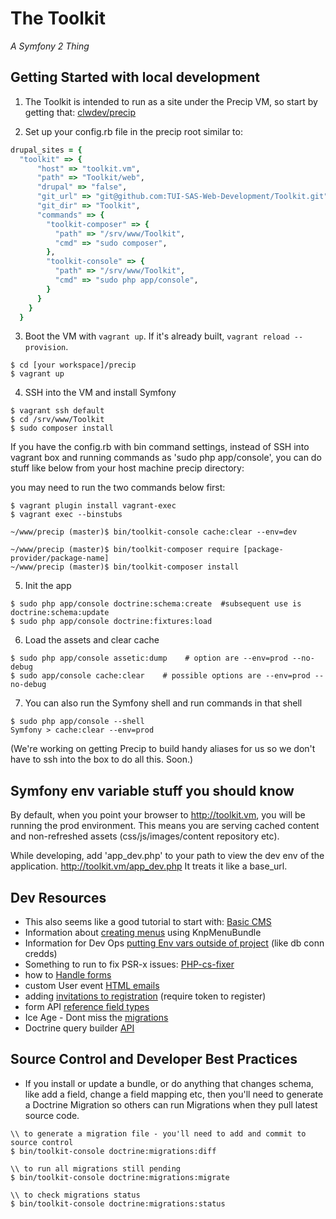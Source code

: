 # The Toolkit
_A Symfony 2 Thing_

## Getting Started with local development

1. The Toolkit is intended to run as a site under the Precip VM, so start by getting that:
[clwdev/precip](https://github.com/clwdev/precip)

2. Set up your config.rb file in the precip root similar to:
```ruby
drupal_sites = {
  "toolkit" => {
      "host" => "toolkit.vm",
      "path" => "Toolkit/web",
      "drupal" => "false",
      "git_url" => "git@github.com:TUI-SAS-Web-Development/Toolkit.git",
      "git_dir" => "Toolkit",
      "commands" => {
        "toolkit-composer" => {
          "path" => "/srv/www/Toolkit",
          "cmd" => "sudo composer",
        },
        "toolkit-console" => {
          "path" => "/srv/www/Toolkit",
          "cmd" => "sudo php app/console",
        }
      }
    }
  }
```

3. Boot the VM with `vagrant up`. If it's already built, `vagrant reload --provision`.
```
$ cd [your workspace]/precip
$ vagrant up
```

4. SSH into the VM and install Symfony
```
$ vagrant ssh default
$ cd /srv/www/Toolkit
$ sudo composer install
```


If you have the config.rb with bin command settings,
instead of SSH into vagrant box and running commands as 'sudo php app/console',
you can do stuff like below from your host machine precip directory:

you may need to run the two commands below first:
```
$ vagrant plugin install vagrant-exec
$ vagrant exec --binstubs
```


```
~/www/precip (master)$ bin/toolkit-console cache:clear --env=dev

~/www/precip (master)$ bin/toolkit-composer require [package-provider/package-name]
~/www/precip (master)$ bin/toolkit-composer install
```

5. Init the app
```
$ sudo php app/console doctrine:schema:create  #subsequent use is doctrine:schema:update
$ sudo php app/console doctrine:fixtures:load
```

6. Load the assets and clear cache
```
$ sudo php app/console assetic:dump    # option are --env=prod --no-debug
$ sudo app/console cache:clear    # possible options are --env=prod --no-debug
```

7. You can also run the Symfony shell and run commands in that shell
```
$ sudo php app/console --shell
Symfony > cache:clear --env=prod
```

(We're working on getting Precip to build handy aliases for us so we don't have to ssh into the box to do all this. Soon.)

## Symfony env variable stuff you should know

By default, when you point your browser to http://toolkit.vm, you will be running the prod environment.
This means you are serving cached content and non-refreshed assets (css/js/images/content repository etc).

While developing, add 'app_dev.php' to your path to view the dev env of the application. http://toolkit.vm/app_dev.php
It treats it like a base_url.

## Dev Resources
* This also seems like a good tutorial to start with: [Basic CMS](http://symfony.com/doc/master/cmf/tutorial/introduction.html)
* Information about [creating menus](http://symfony.com/doc/current/bundles/KnpMenuBundle/index.html) using KnpMenuBundle
* Information for Dev Ops [putting Env vars outside of project](http://symfony.com/doc/current/cookbook/configuration/external_parameters.html) (like db conn credds)
* Something to run to fix PSR-x issues: [PHP-cs-fixer](https://github.com/FriendsOfPHP/PHP-CS-Fixer)
* how to [Handle forms](http://symfony.com/doc/current/best_practices/forms.html)
* custom User event [HTML emails](https://github.com/TUI-SAS-Web-Development/Toolkit/tree/Sym2-core-only)
* adding [invitations to registration](https://github.com/FriendsOfSymfony/FOSUserBundle/blob/master/Resources/doc/adding_invitation_registration.md) (require token to register)
* form API [reference field types](http://symfony.com/doc/current/reference/forms/types.html)
* Ice Age - Dont miss the [migrations](http://symfony.com/doc/current/bundles/DoctrineMigrationsBundle/index.html)
* Doctrine query builder [API](http://doctrine-orm.readthedocs.org/en/latest/reference/query-builder.html)

## Source Control and Developer Best Practices
* If you install or update a bundle, or do anything that changes schema, like add a field, change a field mapping etc,
then you'll need to generate a Doctrine Migration so others can run Migrations when they pull latest source code.
```
\\ to generate a migration file - you'll need to add and commit to source control
$ bin/toolkit-console doctrine:migrations:diff

\\ to run all migrations still pending
$ bin/toolkit-console doctrine:migrations:migrate

\\ to check migrations status
$ bin/toolkit-console doctrine:migrations:status
```
